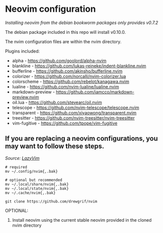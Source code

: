 # Neovim configuration

_Installing neovim from the debian bookworm packages only provides v0.7.2_

The debian package included in this repo will install v0.10.0.

The nvim configuration files are within the nvim directory.

Plugins included:

* alpha - https://github.com/goolord/alpha-nvim
* blankline - https://github.com/lukas-reineke/indent-blankline.nvim
* bufferline - https://github.com/akinsho/bufferline.nvim
* colorizer - https://github.com/norcalli/nvim-colorizer.lua
* colorscheme - https://github.com/rebelot/kanagawa.nvim
* lualine - https://github.com/nvim-lualine/lualine.nvim
* markdown-preview - https://github.com/iamcco/markdown-preview.nvim
* oil.lua - https://github.com/stevearc/oil.nvim
* telescope - https://github.com/nvim-telescope/telescope.nvim
* transparent - https://github.com/xiyaowong/transparent.nvim
* treesitter - https://github.com/nvim-treesitter/nvim-treesitter
* vim-fugitive - https://github.com/tpope/vim-fugitive


## If you are replacing a neovim configurations, you may want to follow these steps.

_Source:  [LazyVim](http://www.lazyvim.org/installation 'LazyVim')_

```
# required
mv ~/.config/nvim{,.bak}

# optional but recommended
mv ~/.local/share/nvim{,.bak}
mv ~/.local/state/nvim{,.bak}
mv ~/.cache/nvim{,.bak}

```

```
git clone https://github.com/drewgrif/nvim

```

OPTIONAL:
1. Install neovim using the current stable neovim provided in the cloned nvim directory

